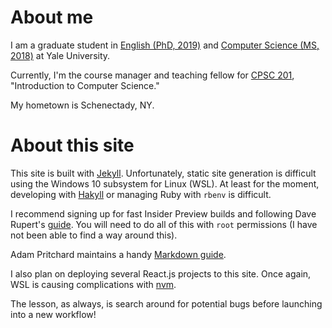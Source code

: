 About me
========

I am a graduate student in [English (PhD, 2019)] and [Computer Science (MS, 2018)] at Yale University.

Currently, I'm the course manager and teaching fellow for [CPSC 201], "Introduction to Computer Science."

My hometown is Schenectady, NY.


About this site
===============

This site is built with [Jekyll]. Unfortunately, static site generation is difficult using the Windows 10 subsystem for Linux (WSL). At least for the moment, developing with [Hakyll] or managing Ruby with `rbenv` is difficult.

I recommend signing up for fast Insider Preview builds and following Dave Rupert's [guide]. You will need to do all of this with `root` permissions (I have not been able to find a way around this).

Adam Pritchard maintains a handy [Markdown guide].

I also plan on deploying several React.js projects to this site. Once again, WSL is causing complications with [nvm].

The lesson, as always, is search around for potential bugs before launching into a new workflow!


<!-- Comment: let's keep all links together at the bottom -->
[English (PhD, 2019)]: http://english.yale.edu/people/student/stephen-krewson
[Computer Science (MS, 2018)]: http://cpsc.yale.edu/
[CPSC 201]: http://zoo.cs.yale.edu/classes/cs201/index.html
[Jekyll]: https://jekyllrb.com/docs/installation/
[Hakyll]: https://github.com/Microsoft/BashOnWindows/issues/1671
[nvm]: https://github.com/Microsoft/BashOnWindows/issues/776
[Markdown guide]: https://github.com/adam-p/markdown-here/wiki/Markdown-Cheatsheet
[guide]: http://daverupert.com/2016/04/jekyll-on-windows-with-bash/